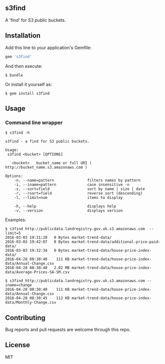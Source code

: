 ## s3find

A 'find' for S3 public buckets.

## Installation

Add this line to your application's Gemfile:

```ruby
gem 's3find'
```

And then execute:

```
$ bundle
```

Or install it yourself as:

```
$ gem install s3find
```

## Usage

### Command line wrapper

```
$ s3find -h

s3find - a find for S3 public buckets.

Usage:
 s3find <bucket> [OPTIONS]

   <bucket>   bucket_name or full URI ( http://bucket_name.s3.amazonaws.com )

Options:
    -n, --name=pattern               filters names by pattern
    -i, --iname=pattern              case insensitive -n
    -s, --sort=field                 sort by name | size | date
    -r, --rsort=field                reverse sort (descending)
    -l, --limit=num                  items to display

    -h, --help                       displays help
    -v, --version                    displays version
```

Examples:

```
$ s3find http://publicdata.landregistry.gov.uk.s3.amazonaws.com  --limit=5
2016-03-03 19:31:20   0 Bytes market-trend-data/
2016-03-03 19:42:07   0 Bytes market-trend-data/additional-price-paid-data/
2016-03-03 19:32:34   0 Bytes market-trend-data/house-price-index-data/
2016-04-28 08:30:40    111 KB market-trend-data/house-price-index-data/Annual-Change.csv
2016-04-28 08:30:40   2.02 MB market-trend-data/house-price-index-data/Average-Prices-SA-SM.csv

$ s3find http://publicdata.landregistry.gov.uk.s3.amazonaws.com --iname=change
2016-04-28 08:30:40    111 KB market-trend-data/house-price-index-data/Annual-Change.csv
2016-04-28 08:30:45    112 KB market-trend-data/house-price-index-data/Monthly-Change.csv
```

## Contributing

Bug reports and pull requests are welcome through this repo.

## License

MIT